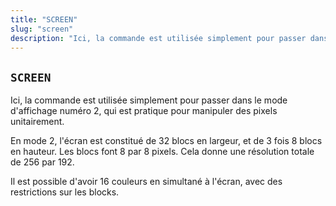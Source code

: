 ```yaml
---
title: "SCREEN"
slug: "screen"
description: "Ici, la commande est utilisée simplement pour passer dans le mode d'affichage numéro 2, qui est pratique pour manipuler des pixels unitairement."
---
```


## `SCREEN`

Ici, la commande est utilisée simplement pour passer dans le mode d'affichage numéro 2, qui est pratique pour manipuler des pixels unitairement.

En mode 2, l'écran est constitué de 32 blocs en largeur, et de 3 fois 8 blocs en hauteur. Les blocs font 8 par 8 pixels. Cela donne une résolution totale de 256 par 192.

Il est possible d'avoir 16 couleurs en simultané à l'écran, avec des restrictions sur les blocks.